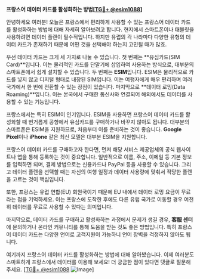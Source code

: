 **프랑스어 데이터 카드를 활성화하는 방법[[TG💪+ @esim1088](https://t.me/s/esim1088)]**

안녕하세요 여러분! 오늘은 프랑스에서 편리하게 사용할 수 있는 프랑스어 데이터 카드를 활성화하는 방법에 대해 자세히 알아보려고 합니다. 현지에서 스마트폰이나 태블릿을 사용하려면 데이터 플랜이 필수적입니다. 하지만 유럽의 각 나라마다 다양한 유형의 데이터 카드가 존재하기 때문에 어떤 것을 선택해야 하는지 고민될 때가 많죠.

우선 데이터 카드는 크게 세 가지로 나눌 수 있습니다. 첫 번째는 **유심카드(SIM Card)**입니다. 이는 물리적인 카드를 단말기에 삽입하여 사용하는 방식으로, 대부분의 스마트폰에서 쉽게 설치할 수 있습니다. 두 번째는 **ESIM**입니다. ESIM은 물리적으로 카드를 넣지 않고 디지털 형태로 내장된 SIM입니다. 이는 여행자에게 매우 편리하며 여러 국가에서 한 번에 전환할 수 있는 장점이 있습니다. 마지막으로 **데이터 로밍(Data Roaming)**입니다. 이는 본국에서 구매한 통신사와 연결되어 해외에서도 데이터를 사용할 수 있는 기능입니다.

프랑스에서는 특히 ESIM이 인기입니다. ESIM을 사용하면 프랑스어 데이터 카드를 활성화할 때 번거롭게 공항에서 유심카드를 구매하거나 바꾸지 않아도 됩니다. 대부분의 스마트폰은 ESIM을 지원하므로, 처음부터 이를 준비하는 것이 좋습니다. **Google Pixel**이나 **iPhone** 같은 최신 모델은 대부분 ESIM을 지원합니다.

프랑스어 데이터 카드를 구매하고자 한다면, 먼저 해당 서비스 제공업체의 공식 웹사이트나 앱을 통해 등록하는 것이 중요합니다. 일반적으로 이름, 주소, 이메일 등 기본 정보를 입력하면 되며, 결제 방법으로는 신용카드나 PayPal 등을 사용할 수 있습니다. 그리고 데이터 플랜을 선택할 때는 자신의 여행 일정과 데이터 사용량에 맞춰서 적당한 플랜을 고르는 것이 핵심입니다.

또한, 프랑스는 유럽 연합(EU) 회원국이기 때문에 EU 내에서 데이터 로밍 요금이 무료라는 점을 기억하세요. 이는 프랑스에 도착한 후에도 다른 유럽 국가로 이동할 경우 여전히 데이터를 무료로 사용할 수 있다는 의미입니다.

마지막으로, 데이터 카드를 구매하고 활성화하는 과정에서 문제가 생길 경우, **客服 센터**에 문의하거나 온라인 커뮤니티를 통해 도움을 받는 것도 좋은 방법입니다. 특히 프랑스어 데이터 카드는 다양한 언어로 고객지원이 가능하니 언어 장벽을 걱정하지 않아도 됩니다.

여기까지 프랑스어 데이터 카드를 활성화하는 방법에 대해 알아봤습니다. 이제 여러분도 스마트하게 프랑스에서 데이터를 이용해 보세요! 더 궁금한 점이 있다면 댓글로 질문해주세요. [[TG💪+ @esim1088](https://t.me/s/esim1088) ![Image](https://i.postimg.cc/Y0z9fWf4/image.png)]